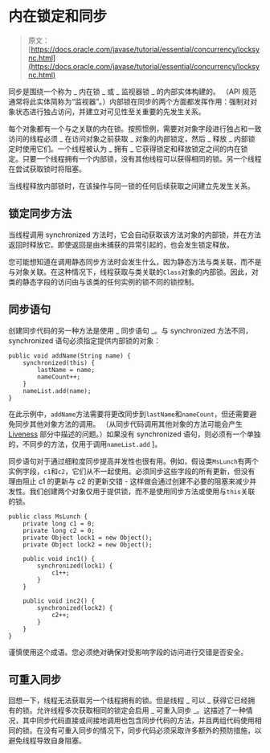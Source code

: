 # 内在锁定和同步

> 原文： [https://docs.oracle.com/javase/tutorial/essential/concurrency/locksync.html](https://docs.oracle.com/javase/tutorial/essential/concurrency/locksync.html)

同步是围绕一个称为 _ 内在锁 _ 或 _ 监视器锁 _ 的内部实体构建的。 （API 规范通常将此实体简称为“监视器”。）内部锁在同步的两个方面都发挥作用：强制对对象状态进行独占访问，并建立对可见性至关重要的先发生关系。

每个对象都有一个与之关联的内在锁。按照惯例，需要对对象字段进行独占和一致访问的线程必须 _ 在访问对象之前获取 _ 对象的内部锁定，然后 _ 释放 _ 内部锁定时使用它们。一个线程被认为 _ 拥有 _ 它获得锁定和释放锁定之间的内在锁定。只要一个线程拥有一个内部锁，没有其他线程可以获得相同的锁。另一个线程在尝试获取锁时将阻塞。

当线程释放内部锁时，在该操作与同一锁的任何后续获取之间建立先发生关系。

## 锁定同步方法

当线程调用 synchronized 方法时，它会自动获取该方法对象的内部锁，并在方法返回时释放它。即使返回是由未捕获的异常引起的，也会发生锁定释放。

您可能想知道在调用静态同步方法时会发生什么，因为静态方法与类关联，而不是与对象关联。在这种情况下，线程获取与类关联的`Class`对象的内部锁。因此，对类的静态字段的访问由与该类的任何实例的锁不同的锁控制。

## 同步语句

创建同步代码的另一种方法是使用 _ 同步语句 _。与 synchronized 方法不同，synchronized 语句必须指定提供内部锁的对象：

```
public void addName(String name) {
    synchronized(this) {
        lastName = name;
        nameCount++;
    }
    nameList.add(name);
}

```

在此示例中，`addName`方法需要将更改同步到`lastName`和`nameCount`，但还需要避免同步其他对象方法的调用。 （从同步代码调用其他对象的方法可能会产生 [Liveness](liveness.html) 部分中描述的问题。）如果没有 synchronized 语句，则必须有一个单独的，不同步的方法，仅用于调用`nameList.add` ]。

同步语句对于通过细粒度同步提高并发性也很有用。例如，假设类`MsLunch`有两个实例字段，`c1`和`c2`，它们从不一起使用。必须同步这些字段的所有更新，但没有理由阻止 c1 的更新与 c2 的更新交错 - 这样做会通过创建不必要的阻塞来减少并发性。我们创建两个对象仅用于提供锁，而不是使用同步方法或使用与`this`关联的锁。

```
public class MsLunch {
    private long c1 = 0;
    private long c2 = 0;
    private Object lock1 = new Object();
    private Object lock2 = new Object();

    public void inc1() {
        synchronized(lock1) {
            c1++;
        }
    }

    public void inc2() {
        synchronized(lock2) {
            c2++;
        }
    }
}

```

谨慎使用这个成语。您必须绝对确保对受影响字段的访问进行交错是否安全。

## 可重入同步

回想一下，线程无法获取另一个线程拥有的锁。但是线程 _ 可以 _ 获得它已经拥有的锁。允许线程多次获取相同的锁定会启用 _ 可重入同步 _。这描述了一种情况，其中同步代码直接或间接地调用也包含同步代码的方法，并且两组代码使用相同的锁。在没有可重入同步的情况下，同步代码必须采取许多额外的预防措施，以避免线程导致自身阻塞。